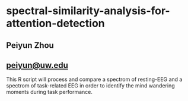 # spectral-similarity-analysis-for-attention-detection
## Peiyun Zhou 
## peiyun@uw.edu 
This R script will process and compare a spectrom of resting-EEG and a spectrom of task-related EEG 
in order to identify the mind wandering moments during task performance. 
